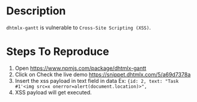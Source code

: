 # Description

`dhtmlx-gantt` is vulnerable to `Cross-Site Scripting (XSS)`.

# Steps To Reproduce

1. Open https://www.npmjs.com/package/dhtmlx-gantt
2. Click on Check the live demo https://snippet.dhtmlx.com/5/a69d7378a
3. Insert the xss payload in text field in data Ex: `{id: 2, text: "Task #1'<img src=x onerror=alert(document.location)>",`
4. XSS payload will get executed.
